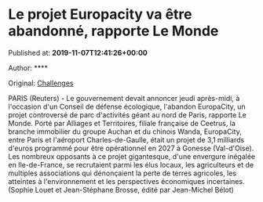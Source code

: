 
# Le projet Europacity va être abandonné, rapporte Le Monde

Published at: **2019-11-07T12:41:26+00:00**

Author: ****

Original: [Challenges](https://www.challenges.fr/top-news/le-projet-europacity-va-etre-abandonne-rapporte-le-monde_683659)

PARIS (Reuters) - Le gouvernement devait annoncer jeudi après-midi, à l'occasion d'un Conseil de défense écologique, l'abandon EuropaCity, un projet controversé de parc d'activités géant au nord de Paris, rapporte Le Monde.
Porté par Alliages et Territoires, filiale française de Ceetrus, la branche immobilier du groupe Auchan et du chinois Wanda, EuropaCity, entre Paris et l'aéroport Charles-de-Gaulle, était un projet de 3,1 milliards d'euros programmé pour être opérationnel en 2027 à Gonesse (Val-d'Oise).
Les nombreux opposants à ce projet gigantesque, d'une envergure inégalée en Ile-de-France, se recrutaient parmi les élus locaux, les agriculteurs et de multiples associations qui dénonçaient la perte de terres agricoles, les atteintes à l'environnement et les perspectives économiques incertaines.
(Sophie Louet et Jean-Stéphane Brosse, édité par Jean-Michel Bélot)
